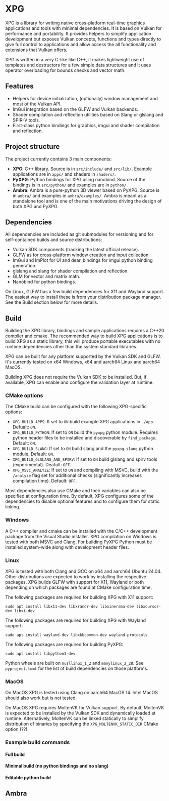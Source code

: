 # XPG

XPG is a library for writing native cross-platform real-time graphics
applications and tools with minimal dependencies.  It is based on Vulkan for
performance and portability. It provides helpers to simplify application
development but exposes Vulkan concepts, functions and types directly to give
full control to applications and allow access the all functionality and
extensions that Vulkan offers.

XPG is written in a very C-like like C++, it makes lightweight use of templates
and destructors for a few simple data structures and it uses operator
overloading for bounds checks and vector math.

## Features

- Helpers for device initialization, (optionally) window management and most of
  the Vulkan API.
- ImGui integration based on the GLFW and Vulkan backends.
- Shader compilation and reflection utilities based on Slang or glslang and
  SPIR-V tools.
- First-class python bindings for graphics, imgui and shader compilation
  and reflection.

## Project structure

The project currently contains 3 main components:

- **XPG**: C++ library. Source is in `src/include/` and `src/lib/`. Example
  applications are in `apps/` and shaders in `shaders/`.
- **PyXPG**: Python bindings for XPG using nanobind. Source of the bindings is
  in `src/python/` and examples are in `python/`.
- **Ambra**: Ambra is a pure-python 3D viewer based on PyXPG. Source is in
  `ambra/` and examples in `ambra/examples/`. Ambra is meant as a standalone
  tool and is one of the main motivations driving the design of both XPG and
  PyXPG.

## Dependencies

All dependencies are included as git submodules for versioning and for
self-contained builds and source distributions:

- Vulkan SDK components (tracking the latest official release).
- GLFW as for cross-platform window creation and input collection.
- ImGui and ImPlot for UI and dear_bindings for imgui python binding generation.
- glslang and slang for shader compilation and reflection.
- GLM for vector and matrix math.
- Nanobind for python bindings.

On Linux, GLFW has a few build dependencies for X11 and Wayland support.
The easiest way to install these is from your distribution package manager. See
the Build section below for more details.

## Build

Building the XPG library, bindings and sample applications requires a C++20
compiler and cmake. The recommended way to build XPG applications is to build
XPG as a static library, this will produce portable executables with no runtime
dependencies other than the system standard libraries.

XPG can be built for any platform supported by the Vulkan SDK and
GLFW. It's currently tested on x64 Windows, x64 and aarch64 Linux and aarch64
MacOS.

Building XPG does not require the Vulkan SDK to be installed. But, if available,
XPG can enable and configure the validation layer at runtime.

### CMake options

The CMake build can be configured with the following XPG-specific options:

- `XPG_BUILD_APPS`: If set to `ON` build example XPG applications in `./app`.
  Defualt: `ON`.
- `XPG_BUILD_PYTHON`: If set to `ON` build the `pyxpg` python module.
  Requires python header files to be installed and discoverable by
  `find_package`. Default: `ON`.
- `XPG_BUILD_SLANG`: If set to `ON` build slang and the `pyxpg.slang` python
  module. Default: `ON`.
- `XPG_BUILD_GLSLANG_AND_SPIRV`: If set to `ON` build glslang and spirv tools
  (experimental). Deafult: `OFF`.
- `XPG_MSVC_ANALYZE`: If set to `ON` and compiling with MSVC, build with the
  `/analyze` flag set for additional checks (significantly increases
  compilation time). Default: `OFF`.

Most dependencies also use CMake and their variables can also be specified at
configuration time. By default, XPG configures some of the dependencies to
disable optional features and to configure them for static linking.

### Windows

A C++ compiler and cmake can be installed with the C/C++ development package
from the Visual Studio installer. XPG compilation on Windows is tested with both
MSVC and Clang.  For building PyXPG Python must be installed system-wide along
with development header files.

### Linux

XPG is tested with both Clang and GCC on x64 and aarch64 Ubuntu 24.04. Other
distributions are expected to work by installing the respective packages.
XPG builds GLFW with support for X11, Wayland or both depending on which
packages are found at CMake configuration time.

The following packages are required for building XPG with X11 support:
```
sudo apt install libx11-dev libxrandr-dev libxinerama-dev libxcursor-dev libxi-dev
```

The following packages are required for building XPG with Wayland support:
```
sudo apt install wayland-dev libxkbcommon-dev wayland-protocols
```

The following packages are required for building PyXPG:
```
sudo apt install libpython3-dev
```

Python wheels are built on `musllinux_1_2` and `manylinux_2_28`. See
`pyproject.toml` for the list of build dependencies on those platforms.

### MacOS

On MacOS XPG is tested using Clang on aarch64 MacOS 14. Intel MacOS should
also work but is not tested.

On MacOS XPG requires MoltenVK for Vulkan support. By default, MoltenVK is
expected to be installed by the Vulkan SDK and dynamically loaded at runtime.
Alternatively, MoltenVK can be linked statically to simplify distribution of
binaries by specifying the `XPG_MOLTENVK_STATIC_DIR` CMake option (??).

### Example build commands

#### Full build

#### Minimal build (no python bindings and no slang)

#### Editable python build

## Ambra

